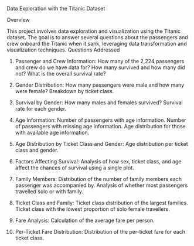 Data Exploration with the Titanic Dataset

Overview

This project involves data exploration and visualization using the Titanic dataset. The goal is to answer several questions about the passengers and crew onboard the Titanic when it sank, leveraging data transformation and visualization techniques.
Questions Addressed

1.	Passenger and Crew Information: How many of the 2,224 passengers and crew do we have data for? How many survived and how many did not? What is the overall survival rate?
  
2.	Gender Distribution:	How many passengers were male and how many were female?	Breakdown by ticket class.
  
3.	Survival by Gender: How many males and females survived? Survival rate for each gender.

4. Age Information: Number of passengers with age information. Number of passengers with missing age information. Age distribution for those with available age information.

5. Age Distribution by Ticket Class and Gender: Age distribution per ticket class and gender.

6.	Factors Affecting Survival: Analysis of how sex, ticket class, and age affect the chances of survival using a single plot.

7.	Family Members: Distribution of the number of family members each passenger was accompanied by. Analysis of whether most passengers travelled solo or with family.

8. Ticket Class and Family: Ticket class distribution of the largest families. Ticket class with the lowest proportion of solo female travellers.

9.	Fare Analysis: Calculation of the average fare per person.

10.	Per-Ticket Fare Distribution: Distribution of the per-ticket fare for each ticket class.
